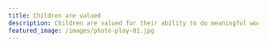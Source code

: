 ```yaml
---
title: Children are valued
description: Children are valued for their ability to do meaningful work, their wonder and curiosities, and their need to play.
featured_image: /images/photo-play-01.jpg
---
```

